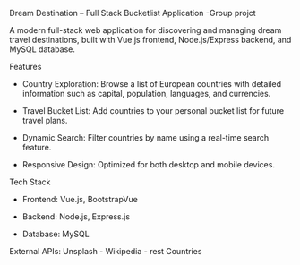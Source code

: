 Dream Destination – Full Stack Bucketlist Application -Group projct

A modern full-stack web application for discovering and managing dream travel destinations, built with Vue.js frontend, Node.js/Express backend, and MySQL database.

Features

- Country Exploration: Browse a list of European countries with detailed information such as capital, population, languages, and currencies.

- Travel Bucket List: Add countries to your personal bucket list for future travel plans.

- Dynamic Search: Filter countries by name using a real-time search feature.

- Responsive Design: Optimized for both desktop and mobile devices.

Tech Stack

- Frontend: Vue.js, BootstrapVue

- Backend: Node.js, Express.js

- Database: MySQL

External APIs: Unsplash - Wikipedia - rest Countries


